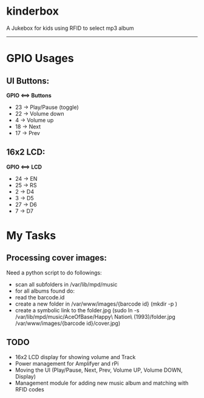 kinderbox
=========

A Jukebox for kids using RFID to select mp3 album


* * *


GPIO Usages
===========


UI Buttons:
-----------


__GPIO <==> Buttons__

* 23   -> Play/Pause (toggle)
* 22   -> Volume down
* 4    -> Volume up
* 18   -> Next
* 17   -> Prev


16x2 LCD:
-----------

__GPIO <==> LCD__
* 24   -> EN
* 25   -> RS
* 2    -> D4
* 3    -> D5
* 27   -> D6
* 7    -> D7




My Tasks
===========

Processing cover images:
-------------------------

Need a python script to do followings:

* scan all subfolders in /var/lib/mpd/music
* for all albums found do:
* read the barcode.id
* create a new folder in /var/www/images/{barcode id} (mkdir -p )
* create a symbolic link to the folder.jpg (sudo ln -s /var/lib/mpd/music/AceOfBase/Happy\ Nation\ \(1993\)/folder.jpg /var/www/images/{barcode id}/cover.jpg)




TODO
-----

* 16x2 LCD display for showing volume and Track
* Power management for Amplifyer and rPi
* Moving the UI (Play/Pause, Next, Prev, Volume UP, Volume DOWN, Display)
* Management module for adding new music album and matching with RFID codes  



